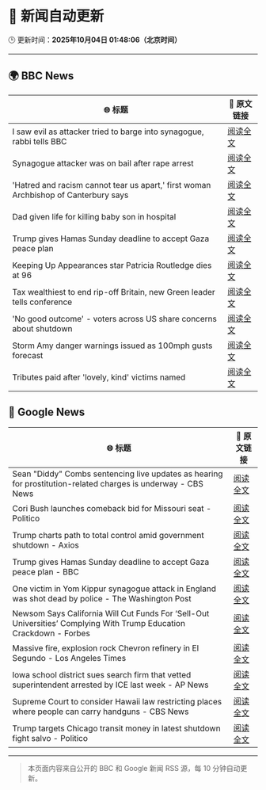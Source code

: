 # 🧠 新闻自动更新

🕒 更新时间：**2025年10月04日 01:48:06（北京时间）**

---

## 🌍 BBC News

| 🌐 标题 | 🔗 原文链接 |
|--------|-------------|
| I saw evil as attacker tried to barge into synagogue, rabbi tells BBC | [阅读全文](https://www.bbc.com/news/articles/cwy9lkeqyzyo?at_medium=RSS&at_campaign=rss) |
| Synagogue attacker was on bail after rape arrest | [阅读全文](https://www.bbc.com/news/articles/c0q7y72kppgo?at_medium=RSS&at_campaign=rss) |
| 'Hatred and racism cannot tear us apart,' first woman Archbishop of Canterbury says | [阅读全文](https://www.bbc.com/news/articles/c2lxyxqzxkdo?at_medium=RSS&at_campaign=rss) |
| Dad given life for killing baby son in hospital | [阅读全文](https://www.bbc.com/news/articles/c62q1q1vd9yo?at_medium=RSS&at_campaign=rss) |
| Trump gives Hamas Sunday deadline to accept Gaza peace plan | [阅读全文](https://www.bbc.com/news/articles/cdxq7zp7002o?at_medium=RSS&at_campaign=rss) |
| Keeping Up Appearances star Patricia Routledge dies at 96 | [阅读全文](https://www.bbc.com/news/articles/czdjegvjz3do?at_medium=RSS&at_campaign=rss) |
| Tax wealthiest to end rip-off Britain, new Green leader tells conference | [阅读全文](https://www.bbc.com/news/articles/c708y9nq174o?at_medium=RSS&at_campaign=rss) |
| 'No good outcome' - voters across US share concerns about shutdown | [阅读全文](https://www.bbc.com/news/articles/c4gjyzv6vv8o?at_medium=RSS&at_campaign=rss) |
| Storm Amy danger warnings issued as 100mph gusts forecast | [阅读全文](https://www.bbc.com/news/articles/c98d2ep62z7o?at_medium=RSS&at_campaign=rss) |
| Tributes paid after 'lovely, kind' victims named | [阅读全文](https://www.bbc.com/news/articles/cly6eve5p06o?at_medium=RSS&at_campaign=rss) |

## 📰 Google News

| 🌐 标题 | 🔗 原文链接 |
|--------|-------------|
| Sean "Diddy" Combs sentencing live updates as hearing for prostitution-related charges is underway - CBS News | [阅读全文](https://news.google.com/rss/articles/CBMib0FVX3lxTE1OSGUxMU5mdkZnNXhxenBnaGJmaGcwU0RLaXJfNHJLS1EzUmtBQjVTRmd3dy1oeTBqRzhmTVktY1ZhRHJXdHN3NmkzTFBPRlF6eUNlY29hVXVLODJBOUhjbUNSWjJJUkVCT1A1LWdZa9IBdEFVX3lxTE9ER0k5Y0pPSXJQUEN3Y0NsRzlOeHNUdGR2NVN4TVp5TXdQMWU0U3cxa1JrcjloZlhzc0FzOW9SRENPb21KemFJcXRUTjBsM3pzQ3czcUNMRDJBSXNoOV81dHJjTVRiQ1YwbXY0S08yYW1YV0VQ?oc=5) |
| Cori Bush launches comeback bid for Missouri seat - Politico | [阅读全文](https://news.google.com/rss/articles/CBMijwFBVV95cUxOTWdKNnVYa082d0w2dzQ5bHE0T1BqX1hHQ2tRU2xQbXBtVnE4S1JKNkJZU3NqN0dFeHVUb0hvMERkdWhsOERpd3ViOVpPQVVSX001amNtOHhaWFdFcXBBblBrMG81TFVvRVNJUlRxaEhyNUM2TTZCSHpkNm8zV0tzTG45RzJBNlBNUVJQNFhIRQ?oc=5) |
| Trump charts path to total control amid government shutdown - Axios | [阅读全文](https://news.google.com/rss/articles/CBMiigFBVV95cUxOSGVrcWd5N2VicFhBM2ZpeHl1ZjFSUjdoLTJVLTBvNWlobTI0eEVIYkFGWG1yQ2xqRUlWUWpRdzdRZjUxd1FSc0k3QmhiR19pMWdubUh3emhXZWs2eGlNc3B2enkwalhPeUhxa0hJd0N6VV85akpleld1ZUQ1eUUwcWxZLUNPR3doMGc?oc=5) |
| Trump gives Hamas Sunday deadline to accept Gaza peace plan - BBC | [阅读全文](https://news.google.com/rss/articles/CBMiWkFVX3lxTFA2NjBWaFQ4TVBpTTFib3d1UXJCemx6NTgyeVBjRTRaZ0hzdFJLMnBMUDZJOGRfZW5SdDFkRm9GWVJ6aF9MRVpYZkNkRmJxbEQ2eWxoeVpfU1lSUdIBX0FVX3lxTE1DdEc4UkluZVljekw3ekVSRjdCOWlNcU1ibGpQT2ZSNmkxeUx2MFh4OS00bDR1RmY1X0N2QUd2TWY2VElZZEctU0xuQTZyRkZMTmc3UW1kU3l2RnRYUUY0?oc=5) |
| One victim in Yom Kippur synagogue attack in England was shot dead by police - The Washington Post | [阅读全文](https://news.google.com/rss/articles/CBMijAFBVV95cUxPWmRxZ0ItTnNGcXBoaWZLWTNkVnFNVmJPNGJZZHBOVTU1RExLdFRoaEpSNnpocVMwZkFQVXQzalVwbk0yODhoc3pXZ1dnd0c0Q2c3V3dtZHA5WjUyamw3T1VzTkFEYVRDY1dLNlhmNnI2UGVES2k2Y3A1RnVrdnQ0N1hHRGtKems4cUR1cA?oc=5) |
| Newsom Says California Will Cut Funds For ‘Sell-Out Universities’ Complying With Trump Education Crackdown - Forbes | [阅读全文](https://news.google.com/rss/articles/CBMi9AFBVV95cUxQQTExY3l2cm9iakdhT2lsZkp2UEJndGkxdzBTV05oTEFNVURFYkxGODlHVnp0QV8tdS1oUWR1UUhEVmtHQVg5UkE1TnNzR3pzZVBSZGNMU3J0YmxPTHhFcklla0dsM0ZLMkp6T0wtUHI5dnlmV3I0cl9sSV9xOXdOZ1RxdTV2WjRxWHpFVzd5cjU0QzJwYzc0MXNncVhsNkV3RGZIMmplb2dWSWRqUV9QWTB4cGR6V1BEOVVuNklMRWY1ZHZmZ3N4NG5nczZIWkd2cGVZOVB0RTdxaWhtWE90NkJoRzRnT2xnNWZDTnR4dnE4MmhK?oc=5) |
| Massive fire, explosion rock Chevron refinery in El Segundo - Los Angeles Times | [阅读全文](https://news.google.com/rss/articles/CBMie0FVX3lxTE9WcF9oMjhKOEV0MDR5MWVtMVJlUzdvY0V0UTBhRmE1eGFBT2N0WEduU09Pbk1jdFdRYmJaUEdwcGI2WU9lM3pMSVA2N3lkMDRkczktZHNEUTZjb19xSzNuN0dHWWxXTUptQ3VZUk0yaWxfSXRNWUZZcHF1OA?oc=5) |
| Iowa school district sues search firm that vetted superintendent arrested by ICE last week - AP News | [阅读全文](https://news.google.com/rss/articles/CBMipgFBVV95cUxQRl9JSGlGWHZIcTRCM09tNnhwd3RieFd2eF8waFV6VzQ3U1ZjcE4wUG9GZkRzdW1vNENIREtRWTA1VDQtQ2h2NDE1d1Axc25FREIzQjNldXJoSC1OQmhkMFU2dWdibHN4Zlo2eVd2OXdKYkYyTkJaTXBhYUhOMmNaNjU3YmVweWZmakpOREJnRjNHTHRXTlg1c1drbHlaUFYwQkxPN1Nn?oc=5) |
| Supreme Court to consider Hawaii law restricting places where people can carry handguns - CBS News | [阅读全文](https://news.google.com/rss/articles/CBMiakFVX3lxTE05UXpPMXpjVTBPaGgzUllvNW1PSDB0V2JGZUprS0VqaGszcEt4a1JjQlBLZ2pxUGZhREEtMTFoSFZCc2Y2REhTak9OVHRhSEYtTjg4M2xGZDc5cDFmNVNiV3F3N1pwaHA0dmfSAW9BVV95cUxQdlhUOUxGYVpXS1BaRF83cXdtY1E4RFdTZmhOOGN0eGlyRF9zdGxMaVV1aTdxRmRxWGFBeEI5NzZSVDRDNWMwZW84Rkh5WUtvV09BNW91dV8tMTBRUkZBMW9Qc2FZdUhtM3laazRTanc?oc=5) |
| Trump targets Chicago transit money in latest shutdown fight salvo - Politico | [阅读全文](https://news.google.com/rss/articles/CBMimgFBVV95cUxPUHhSamNacTA1RWRab0h6NmZ4cUpMRTVxcVA4UDdFMktPamlTUm1lMEpmYmQ0MEdPTXhnYTFTY1FnS0J2QjJvajQyS0JRajlLb3hYeGhWVUtWd3hWRjBab1RUc0NGb0xTeHlNMURYd1JOZkpJaDhzMkl3bUllUGNUTjZCbVNZTmtNUS1KTmhaaEZ0QXFIdUhSSFpR?oc=5) |

---
> 本页面内容来自公开的 BBC 和 Google 新闻 RSS 源，每 10 分钟自动更新。